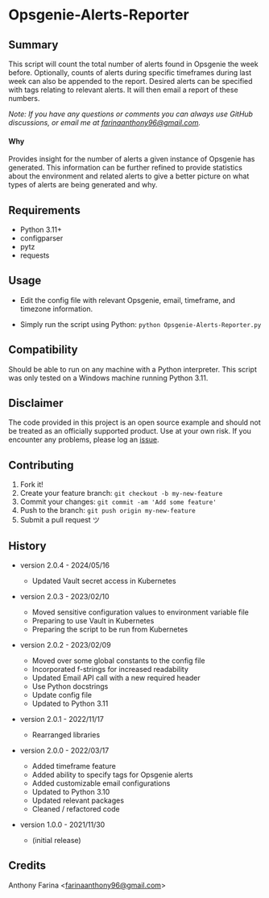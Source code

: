 # Opsgenie-Alerts-Reporter

## Summary
This script will count the total number of alerts found in Opsgenie the week before. Optionally, counts of alerts during specific timeframes during last week can also be appended to the report. Desired alerts can be specified with tags relating to relevant alerts. 
It will then email a report of these numbers.

_Note: If you have any questions or comments you can always use GitHub
discussions, or email me at farinaanthony96@gmail.com._

#### Why
Provides insight for the number of alerts a given instance of Opsgenie has 
generated. This information can be further refined to provide statistics about 
the environment and related alerts to give a better picture on what types of 
alerts are being generated and why.

## Requirements
- Python 3.11+
- configparser
- pytz
- requests

## Usage
- Edit the config file with relevant Opsgenie, email, timeframe, and timezone information.

- Simply run the script using Python:
  `python Opsgenie-Alerts-Reporter.py`

## Compatibility
Should be able to run on any machine with a Python interpreter. This script
was only tested on a Windows machine running Python 3.11.

## Disclaimer
The code provided in this project is an open source example and should not
be treated as an officially supported product. Use at your own risk. If you
encounter any problems, please log an
[issue](https://github.com/CC-Digital-Innovation/Opsgenie-Alerts-Reporter/issues).

## Contributing
1. Fork it!
2. Create your feature branch: `git checkout -b my-new-feature`
3. Commit your changes: `git commit -am 'Add some feature'`
4. Push to the branch: `git push origin my-new-feature`
5. Submit a pull request ツ

## History
-  version 2.0.4 - 2024/05/16
    - Updated Vault secret access in Kubernetes


-  version 2.0.3 - 2023/02/10
    - Moved sensitive configuration values to environment variable file
    - Preparing to use Vault in Kubernetes
    - Preparing the script to be run from Kubernetes

-  version 2.0.2 - 2023/02/09
    - Moved over some global constants to the config file
    - Incorporated f-strings for increased readability
    - Updated Email API call with a new required header
    - Use Python docstrings
    - Update config file
    - Updated to Python 3.11

-  version 2.0.1 - 2022/11/17
    - Rearranged libraries

-  version 2.0.0 - 2022/03/17
    - Added timeframe feature
    - Added ability to specify tags for Opsgenie alerts
    - Added customizable email configurations
    - Updated to Python 3.10
    - Updated relevant packages
    - Cleaned / refactored code

-  version 1.0.0 - 2021/11/30
    - (initial release)

## Credits
Anthony Farina <<farinaanthony96@gmail.com>>
